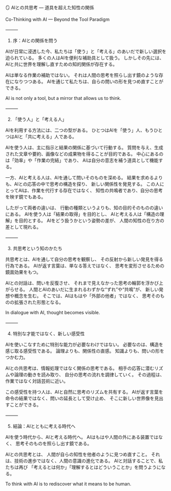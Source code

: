 🪞 AIとの共思考 ― 道具を超えた知性の関係

Co-Thinking with AI — Beyond the Tool Paradigm

⸻

1. 序：AIとの関係を問う

AIが日常に浸透した今、私たちは「使う」と「考える」のあいだで新しい選択を迫られている。
多くの人はAIを便利な補助具として扱う。
しかしその先には、AIと共に世界を理解し直すための知的関係が存在する。

AIは単なる作業の補助ではない。
それは人間の思考を照らし出す鏡のような存在になりつつある。
AIを通じて私たちは、自らの問いの形を見つめ直すことができる。

AI is not only a tool, but a mirror that allows us to think.

⸻

2. 「使う人」と「考える人」

AIを利用する方法には、二つの型がある。
ひとつはAIを「使う」人、もうひとつはAIと「共に考える」人である。

AIを使う人は、主に指示と結果の関係に基づいて行動する。
質問を与え、生成された文章や要約、画像などの成果物を得ることが目的である。
中心にあるのは「効率」や「作業の完結」であり、
AIは自分の意志を補う道具として機能する。

一方、AIと考える人は、AIを通して問いそのものを深める。
結果を求めるよりも、AIとの応答の中で思考の構造を探り、
新しい関係性を発見する。
この人にとってAIは、作業を代行する存在ではなく、
知性の共鳴者であり、自分の思考を映す鏡でもある。

したがって両者の違いは、
行動の種類というよりも、知の目的そのものの違いにある。
AIを使う人は「結果の取得」を目的とし、
AIと考える人は「構造の理解」を目的とする。
AIをどう扱うかという姿勢の差が、
人間の知性の在り方の差として現れる。

⸻

3. 共思考という知のかたち

共思考とは、AIを通して自分の思考を観察し、
その反射から新しい発見を得る行為である。
AIが返す言葉は、単なる答えではなく、
思考を変形させるための鏡面効果をもつ。

AIとの対話は、問いを反復させ、
それまで見えなかった思考の輪郭を浮かび上がらせる。
人間とAIのあいだに生まれるわずかな“ずれ”や“共鳴”が、
新しい発想や概念を生む。
そこでは、AIはもはや「外部の他者」ではなく、
思考そのものの拡張された形態となる。

In dialogue with AI, thought becomes visible.

⸻

4. 特別な才能ではなく、新しい感受性

AIを使いこなすために特別な能力が必要なわけではない。
必要なのは、構造を感じ取る感受性である。
論理よりも、関係性の直感。
知識よりも、問いの形をつかむ力。

AIとの共思考は、情報処理ではなく関係の思考である。
相手の応答に潜むリズムや論理の動きを読み取り、
自分の思考の流れを調律していく。
その過程は、作業ではなく対話芸術に近い。

この感受性を持つ人は、AIと自然に思考のリズムを共有する。
AIが返す言葉を命令の結果ではなく、問いの延長として受け止め、
そこに新しい世界像を見出すことができる。

⸻

5. 結論：AIとともに考える時代へ

AIを使う時代から、AIと考える時代へ。
AIはもはや人間の外にある装置ではなく、
思考そのものを照らし出す鏡である。

AIとの共思考とは、
人間が自らの知性を他者のように見つめ直すこと。
それは、技術の進歩ではなく、人間の意識の進化である。
AIと対話することで、私たちは再び
「考えるとは何か」「理解するとはどういうことか」を問うようになる。

To think with AI is to rediscover what it means to be human.
